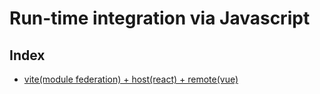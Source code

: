 # Run-time integration via Javascript

## Index

- [vite(module federation) + host(react) + remote(vue)](./vite-vue-react/README.md)
